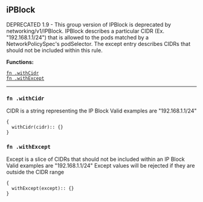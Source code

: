 
## iPBlock
DEPRECATED 1.9 - This group version of IPBlock is deprecated by networking/v1/IPBlock. IPBlock describes a particular CIDR (Ex. "192.168.1.1/24") that is allowed to the pods matched by a NetworkPolicySpec's podSelector. The except entry describes CIDRs that should not be included within this rule.

**Functions:**

[`fn .withCidr`](#fn-withcidr)  
[`fn .withExcept`](#fn-withexcept)  

---


### `fn .withCidr`
CIDR is a string representing the IP Block Valid examples are "192.168.1.1/24"
```jsonnet
{
  withCidr(cidr):: {}
}
```

### `fn .withExcept`
Except is a slice of CIDRs that should not be included within an IP Block Valid examples are "192.168.1.1/24" Except values will be rejected if they are outside the CIDR range
```jsonnet
{
  withExcept(except):: {}
}
```

